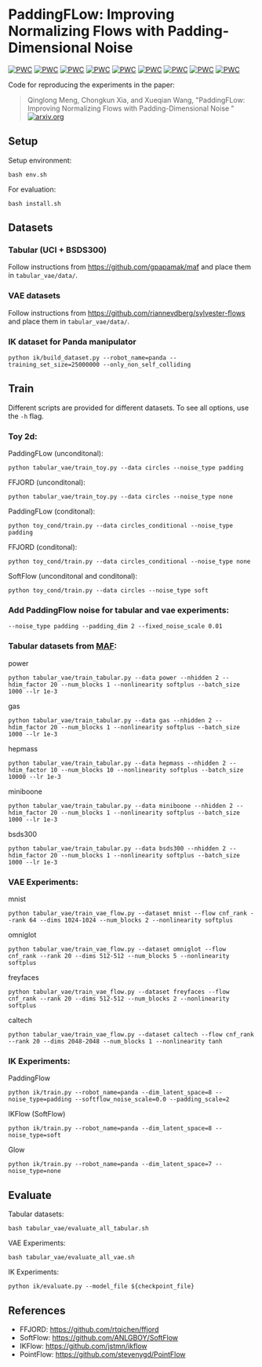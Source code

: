 # PaddingFLow: Improving Normalizing Flows with Padding-Dimensional Noise
 	
[![PWC](https://img.shields.io/endpoint.svg?url=https://paperswithcode.com/badge/paddingflow-improving-normalizing-flows-with/density-estimation-on-bsds300)](https://paperswithcode.com/sota/density-estimation-on-bsds300?p=paddingflow-improving-normalizing-flows-with)
[![PWC](https://img.shields.io/endpoint.svg?url=https://paperswithcode.com/badge/paddingflow-improving-normalizing-flows-with/density-estimation-on-caltech-101)](https://paperswithcode.com/sota/density-estimation-on-caltech-101?p=paddingflow-improving-normalizing-flows-with)
[![PWC](https://img.shields.io/endpoint.svg?url=https://paperswithcode.com/badge/paddingflow-improving-normalizing-flows-with/density-estimation-on-freyfaces)](https://paperswithcode.com/sota/density-estimation-on-freyfaces?p=paddingflow-improving-normalizing-flows-with)
[![PWC](https://img.shields.io/endpoint.svg?url=https://paperswithcode.com/badge/paddingflow-improving-normalizing-flows-with/density-estimation-on-mnist)](https://paperswithcode.com/sota/density-estimation-on-mnist?p=paddingflow-improving-normalizing-flows-with)
[![PWC](https://img.shields.io/endpoint.svg?url=https://paperswithcode.com/badge/paddingflow-improving-normalizing-flows-with/density-estimation-on-omniglot)](https://paperswithcode.com/sota/density-estimation-on-omniglot?p=paddingflow-improving-normalizing-flows-with)
[![PWC](https://img.shields.io/endpoint.svg?url=https://paperswithcode.com/badge/paddingflow-improving-normalizing-flows-with/density-estimation-on-uci-gas)](https://paperswithcode.com/sota/density-estimation-on-uci-gas?p=paddingflow-improving-normalizing-flows-with)
[![PWC](https://img.shields.io/endpoint.svg?url=https://paperswithcode.com/badge/paddingflow-improving-normalizing-flows-with/density-estimation-on-uci-hepmass)](https://paperswithcode.com/sota/density-estimation-on-uci-hepmass?p=paddingflow-improving-normalizing-flows-with)
[![PWC](https://img.shields.io/endpoint.svg?url=https://paperswithcode.com/badge/paddingflow-improving-normalizing-flows-with/density-estimation-on-uci-miniboone)](https://paperswithcode.com/sota/density-estimation-on-uci-miniboone?p=paddingflow-improving-normalizing-flows-with)
[![PWC](https://img.shields.io/endpoint.svg?url=https://paperswithcode.com/badge/paddingflow-improving-normalizing-flows-with/density-estimation-on-uci-power)](https://paperswithcode.com/sota/density-estimation-on-uci-power?p=paddingflow-improving-normalizing-flows-with)

Code for reproducing the experiments in the paper:
>Qinglong Meng, Chongkun Xia, and Xueqian Wang, "PaddingFLow: Improving Normalizing Flows with Padding-Dimensional Noise
"
>[![arxiv.org](https://img.shields.io/badge/cs.RO-%09arXiv%3A2111.08933-red)](https://arxiv.org/abs/2403.08216)

## Setup
Setup environment:
```
bash env.sh
```
For evaluation:
```
bash install.sh
```
## Datasets

### Tabular (UCI + BSDS300)
Follow instructions from https://github.com/gpapamak/maf and place them in `tabular_vae/data/`.

### VAE datasets
Follow instructions from https://github.com/riannevdberg/sylvester-flows and place them in `tabular_vae/data/`.

### IK dataset for Panda manipulator
```
python ik/build_dataset.py --robot_name=panda --training_set_size=25000000 --only_non_self_colliding
```
## Train

Different scripts are provided for different datasets. To see all options, use the `-h` flag.

### Toy 2d:
PaddingFLow (unconditonal):
```
python tabular_vae/train_toy.py --data circles --noise_type padding
```
FFJORD (unconditonal):
```
python tabular_vae/train_toy.py --data circles --noise_type none
```
PaddingFLow (conditonal):
```
python toy_cond/train.py --data circles_conditional --noise_type padding
```
FFJORD (conditonal):
```
python toy_cond/train.py --data circles_conditional --noise_type none
```
SoftFlow (unconditonal and conditonal):
```
python toy_cond/train.py --data circles --noise_type soft
```
### Add PaddingFlow noise for tabular and vae experiments:
```
--noise_type padding --padding_dim 2 --fixed_noise_scale 0.01
```
### Tabular datasets from [MAF](https://github.com/gpapamak/maf):
power
```
python tabular_vae/train_tabular.py --data power --nhidden 2 --hdim_factor 20 --num_blocks 1 --nonlinearity softplus --batch_size 1000 --lr 1e-3
```
gas
```
python tabular_vae/train_tabular.py --data gas --nhidden 2 --hdim_factor 20 --num_blocks 1 --nonlinearity softplus --batch_size 1000 --lr 1e-3
```
hepmass
```
python tabular_vae/train_tabular.py --data hepmass --nhidden 2 --hdim_factor 10 --num_blocks 10 --nonlinearity softplus --batch_size 10000 --lr 1e-3
```
miniboone
```
python tabular_vae/train_tabular.py --data miniboone --nhidden 2 --hdim_factor 20 --num_blocks 1 --nonlinearity softplus --batch_size 1000 --lr 1e-3
```
bsds300
```
python tabular_vae/train_tabular.py --data bsds300 --nhidden 2 --hdim_factor 20 --num_blocks 1 --nonlinearity softplus --batch_size 1000 --lr 1e-3
```

### VAE Experiments:
mnist
```
python tabular_vae/train_vae_flow.py --dataset mnist --flow cnf_rank --rank 64 --dims 1024-1024 --num_blocks 2 --nonlinearity softplus
```
omniglot
```
python tabular_vae/train_vae_flow.py --dataset omniglot --flow cnf_rank --rank 20 --dims 512-512 --num_blocks 5 --nonlinearity softplus
```
freyfaces
```
python tabular_vae/train_vae_flow.py --dataset freyfaces --flow cnf_rank --rank 20 --dims 512-512 --num_blocks 2 --nonlinearity softplus
```
caltech
```
python tabular_vae/train_vae_flow.py --dataset caltech --flow cnf_rank --rank 20 --dims 2048-2048 --num_blocks 1 --nonlinearity tanh
```


### IK Experiments:
PaddingFlow
```
python ik/train.py --robot_name=panda --dim_latent_space=8 --noise_type=padding --softflow_noise_scale=0.0 --padding_scale=2
```
IKFlow (SoftFlow)
```
python ik/train.py --robot_name=panda --dim_latent_space=8 --noise_type=soft
```
Glow
```
python ik/train.py --robot_name=panda --dim_latent_space=7 --noise_type=none
```

## Evaluate
Tabular datasets:
```
bash tabular_vae/evaluate_all_tabular.sh
```
VAE Experiments:
```
bash tabular_vae/evaluate_all_vae.sh
```
IK Experiments:
```
python ik/evaluate.py --model_file ${checkpoint_file}
```



## References
- FFJORD: https://github.com/rtqichen/ffjord
- SoftFlow: https://github.com/ANLGBOY/SoftFlow
- IKFlow: https://github.com/jstmn/ikflow
- PointFlow: https://github.com/stevenygd/PointFlow
